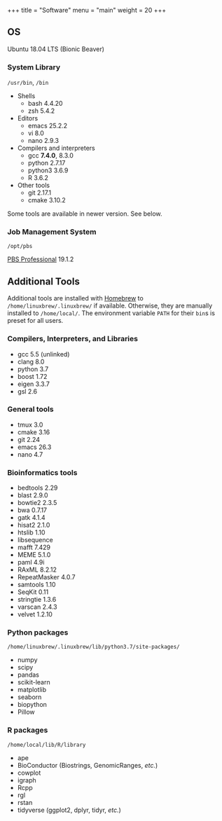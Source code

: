 +++
title = "Software"
menu = "main"
weight = 20
+++

## OS

Ubuntu 18.04 LTS (Bionic Beaver)

### System Library

`/usr/bin`, `/bin`

- Shells
    - bash 4.4.20
    - zsh 5.4.2
- Editors
    - emacs 25.2.2
    - vi 8.0
    - nano 2.9.3
- Compilers and interpreters
    - gcc **7.4.0**, 8.3.0
    - python 2.7.17
    - python3 3.6.9
    - R 3.6.2
- Other tools
    - git 2.17.1
    - cmake 3.10.2

Some tools are available in newer version. See below.

### Job Management System

`/opt/pbs`

[PBS Professional](https://pbspro.org/) 19.1.2


## Additional Tools

Additional tools are installed with [Homebrew](https://docs.brew.sh/)
to `/home/linuxbrew/.linuxbrew/` if available.
Otherwise, they are manually installed to `/home/local/`.
The environment variable `PATH` for their `bin`s is preset for all users.

### Compilers, Interpreters, and Libraries

- gcc 5.5 (unlinked)
- clang 8.0
- python 3.7
- boost 1.72
- eigen 3.3.7
- gsl 2.6

### General tools

- tmux 3.0
- cmake 3.16
- git 2.24
- emacs 26.3
- nano 4.7

### Bioinformatics tools

- bedtools 2.29
- blast 2.9.0
- bowtie2 2.3.5
- bwa 0.7.17
- gatk 4.1.4
- hisat2 2.1.0
- htslib 1.10
- libsequence
- mafft 7.429
- MEME 5.1.0
- paml 4.9i
- RAxML 8.2.12
- RepeatMasker 4.0.7
- samtools 1.10
- SeqKit 0.11
- stringtie 1.3.6
- varscan 2.4.3
- velvet 1.2.10

### Python packages

`/home/linuxbrew/.linuxbrew/lib/python3.7/site-packages/`

- numpy
- scipy
- pandas
- scikit-learn
- matplotlib
- seaborn
- biopython
- Pillow

### R packages

`/home/local/lib/R/library`

- ape
- BioConductor (Biostrings, GenomicRanges, *etc.*)
- cowplot
- igraph
- Rcpp
- rgl
- rstan
- tidyverse (ggplot2, dplyr, tidyr, *etc.*)
